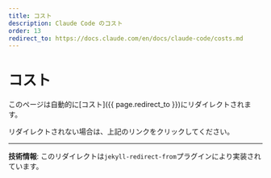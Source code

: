 ```yaml
---
title: コスト
description: Claude Code のコスト
order: 13
redirect_to: https://docs.claude.com/en/docs/claude-code/costs.md
---
```


<!-- このページはJekyllのリダイレクトプラグインにより自動的にリダイレクトされます -->

# コスト

このページは自動的に[コスト]({{ page.redirect_to }})にリダイレクトされます。

リダイレクトされない場合は、上記のリンクをクリックしてください。

---

**技術情報**: このリダイレクトは`jekyll-redirect-from`プラグインにより実装されています。

